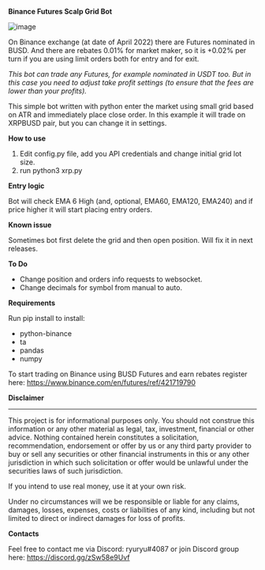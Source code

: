 <strong>Binance Futures Scalp Grid Bot</strong>

![image](https://user-images.githubusercontent.com/81808867/164885242-d2da893e-e60e-444e-be76-7e41aa9bb7ed.png)


On Binance exchange (at date of April 2022) there are Futures nominated in BUSD. And there are rebates 0.01% for market maker, so it is +0.02% per turn if you are using limit orders both for entry and for exit.

<i>This bot can trade any Futures, for example nominated in USDT too. But in this case you need to adjust take profit settings (to ensure that the fees are lower than your profits).</i>


This simple bot written with python enter the market using small grid based on ATR and immediately place close order. In this example it will trade on XRPBUSD pair, but you can change it in settings.


<strong>How to use</strong>

1. Edit config.py file, add you API credentials and change initial grid lot size.
2. run python3 xrp.py


<strong>Entry logic</strong>

Bot will check EMA 6 High (and, optional, EMA60, EMA120, EMA240) and if price higher it will start placing entry orders.


<strong>Known issue</strong>

Sometimes bot first delete the grid and then open position. Will fix it in next releases.


<strong>To Do</strong>

- Change position and orders info requests to websocket.
- Change decimals for symbol from manual to auto.

<strong>Requirements</strong>

Run pip install to install:
- python-binance
- ta
- pandas
- numpy


To start trading on Binance using BUSD Futures and earn rebates register here: https://www.binance.com/en/futures/ref/421719790

<strong>Disclaimer</strong>
<hr>
This project is for informational purposes only. You should not construe this information or any other material as legal, tax, investment, financial or other advice. Nothing contained herein constitutes a solicitation, recommendation, endorsement or offer by us or any third party provider to buy or sell any securities or other financial instruments in this or any other jurisdiction in which such solicitation or offer would be unlawful under the securities laws of such jurisdiction.

If you intend to use real money, use it at your own risk.

Under no circumstances will we be responsible or liable for any claims, damages, losses, expenses, costs or liabilities of any kind, including but not limited to direct or indirect damages for loss of profits.



<strong>Contacts</strong>

Feel free to contact me via Discord: ryuryu#4087
or join Discord group here: https://discord.gg/zSw58e9Uvf
